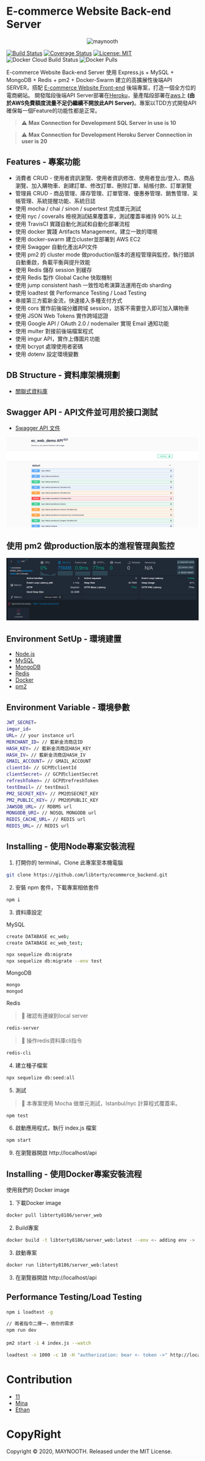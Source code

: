 # E-commerce Website Back-end Server

<p align="center">
  <img src="https://i.imgur.com/QnAQhiR.png" alt="maynooth">
</p>

[![Build Status](https://travis-ci.org/libterty/ecommerce_backend.svg?branch=master)](https://travis-ci.org/libterty/ecommerce_backend)
[![Coverage Status](https://coveralls.io/repos/github/libterty/ecommerce_backend/badge.svg?branch=master)](https://coveralls.io/github/libterty/ecommerce_backend?branch=master)
[![License: MIT](https://img.shields.io/badge/License-MIT-yellow.svg)](https://github.com/libterty/ecommerce_backend/blob/master/LICENCE)
![Docker Cloud Build Status](https://img.shields.io/docker/cloud/build/libterty8186/server_web)
![Docker Pulls](https://img.shields.io/docker/pulls/libterty8186/server_web)

E-commerce Website Back-end Server 使用 Express.js + MySQL + MongoDB + Redis + pm2 + Docker-Swarm 建立的高擴展性後端API SERVER，搭配 [E-commerce Website Front-end](https://github.com/libterty/ecommerce_frontend) 後端專案，打造一個全方位的電商網站。
開發階段後端API Server部署在[Heroku](https://secret-brushlands-82653.herokuapp.com/api)，量產階段部署在[aws](http://3.134.252.225/api)上 **(由於AWS免費額度流量不足仍繼續不開放此API Server)**。專案以TDD方式開發API確保每一個Feature的功能性都是正常。


> :warning: **Max Connection for Development SQL Server in use is 10**

> :warning: **Max Connection for Development Heroku Server Connection in user is 20**

## Features - 專案功能

- 消費者 CRUD - 使用者資訊瀏覽、使用者資訊修改、使用者登出/登入、商品瀏覽、加入購物車、創建訂單、修改訂單、刪除訂單、結帳付款、訂單瀏覽
- 管理員 CRUD - 商品管理、庫存管理、訂單管理、優惠券管理、銷售管理、呆帳管理、系統提醒功能、系統日誌
- 使用 mocha / chai / sinon / supertest 完成單元測試
- 使用 nyc / coveralls 檢視測試結果覆蓋率，測試覆蓋率維持 90% 以上
- 使用 TravisCI 實踐自動化測試和自動化部署流程
- 使用 docker 實踐 Artifacts Management，建立一致的環境
- 使用 docker-swarm 建立cluster並部署到 AWS EC2 
- 使用 Swagger 自動化產出API文件
- 使用 pm2 的 cluster mode 做production版本的進程管理與監控，執行錯誤自動重啟，負載平衡與提升效能
- 使用 Redis 儲存 session 到緩存
- 使用 Redis 製作 Global Cache 快取機制
- 使用 jump consistent hash 一致性哈希演算法運用在db sharding
- 使用 loadtest 做 Performance Testing / Load Testing
- 串接第三方藍新金流，快速接入多種支付方式
- 使用 cors 實作前後端分離跨域 session，訪客不需要登入即可加入購物車
- 使用 JSON Web Tokens 實作跨域認證
- 使用 Google API / OAuth 2.0 / nodemailer 實現 Email 通知功能
- 使用 multer 對接前後端檔案程式
- 使用 imgur API，實作上傳圖片功能
- 使用 bcrypt 處理使用者密碼
- 使用 dotenv 設定環境變數

## DB Structure - 資料庫架構規劃

- [關聯式資料庫](https://www.lucidchart.com/documents/edit/9c515ee3-b3a8-4e79-8120-d4d179c84914/0_0?shared=true)

## Swagger API - API文件並可用於接口測試

- [Swagger API 文件](https://secret-brushlands-82653.herokuapp.com/api-docs/)

![image](https://github.com/libterty/ecommerce_backend/blob/dev/assests/Swagger-example.png)

## 使用 pm2 做production版本的進程管理與監控

![image](https://github.com/libterty/ecommerce_backend/blob/dev/assests/pm2-monitor.png)

## Environment SetUp - 環境建置

- [Node.js](https://nodejs.org/en/)
- [MySQL](https://www.mysql.com/)
- [MongoDB](https://www.mongodb.com)
- [Redis](https://redis.io)
- [Docker](https://www.docker.com)
- [pm2](https://pm2.io)

## Environment Variable - 環境參數

```bash
JWT_SECRET=
imgur_id=
URL= // your instance url
MERCHANT_ID= // 藍新金流商店ID
HASH_KEY= // 藍新金流商店HASH_KEY
HASH_IV= // 藍新金流商店HASH_IV
GMAIL_ACCOUNT= // GMAIL_ACCOUNT
clientId= // GCP的clientId
clientSecret= // GCP的clientSecret
refreshToken= // GCP的refreshToken
testEmail= // testEmail
PM2_SECRET_KEY= // PM2的SECRET_KEY
PM2_PUBLIC_KEY= // PM2的PUBLIC_KEY
JAWSDB_URL= // RDBMS url
MONGODB_URI= // NOSQL MONGODB url
REDIS_CACHE_URL= // REDIS url
REDIS_URL= // REDIS url
```

## Installing - 使用Node專案安裝流程

1. 打開你的 terminal，Clone 此專案至本機電腦

```bash
git clone https://github.com/libterty/ecommerce_backend.git
```

2. 安裝 npm 套件，下載專案相依套件

```bash
npm i
```

3. 資料庫設定

MySQL

```bash
create DATABASE ec_web;
create DATABASE ec_web_test;
```

```bash
npx sequelize db:migrate
npx sequelize db:migrate --env test
```

MongoDB

```bash
mongo
mongod
```

Redis

> :pushpin: 確認有連線到local server
```bash
redis-server
```

> :pushpin: 操作redis資料庫cli指令
```bash
redis-cli
```

4. 建立種子檔案

```bash
npx sequelize db:seed:all
```

5. 測試

> :notebook: 本專案使用 Mocha 做單元測試，Istanbul/nyc 計算程式覆蓋率。

```bash
npm test
```

6. 啟動應用程式，執行 index.js 檔案

```bash
npm start
```

9. 在瀏覽器開啟 http://localhost/api

## Installing - 使用Docker專案安裝流程
使用我們的 Docker image

1. 下載Docker image
```bash
docker pull libterty8186/server_web
```

2. Build專案
```bash
docker build -t libterty8186/server_web:latest --env <- adding env ->
```

3. 啟動專案
```bash
docker run libterty8186/server_web:latest
```

3. 在瀏覽器開啟 http://localhost/api

## Performance Testing/Load Testing

```bash
npm i loadtest -g
```

```bash
// 兩者指令二擇一，依你的需求
npm run dev

pm2 start -i 4 index.js --watch
```

```bash
loadtest -n 1000 -c 10 -H "authorization: bear <- token ->" http://localhost/api/<-endpoint->
```

# Contribution
- [11](https://github.com/libterty)
- [Mina](https://github.com/mpragnarok)
- [Ethan](https://github.com/HuangMinShi)

# CopyRight
Copyright © 2020, MAYNOOTH. Released under the MIT License.